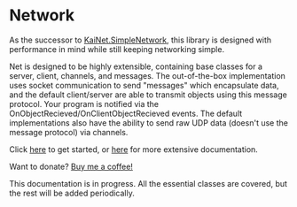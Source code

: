 # Network

As the successor to [KaiNet.SimpleNetwork](https://github.com/KaiNet-X/simple-network-library), this library is designed with 
performance in mind while still keeping networking simple.

Net is designed to be highly extensible, containing base classes for a server, client, channels, and messages. The out-of-the-box implementation uses socket communication to send "messages" which encapsulate data, and the default client/server are able to transmit objects using this message protocol. Your program is notified via the OnObjectRecieved/OnClientObjectRecieved events. The default implementations also have the ability to send raw UDP data (doesn't use the message protocol) via channels.

Click [here](https://github.com/KaiNet-X/Network/blob/master/gettingStarted.md) to get started, or [here](https://github.com/KaiNet-X/Network/blob/master/ExtensiveDocs.md) for more extensive documentation.

Want to donate? [Buy me a coffee!](https://www.buymeacoffee.com/kainet)

This documentation is in progress. All the essential classes are covered, but the rest will be added periodically.
